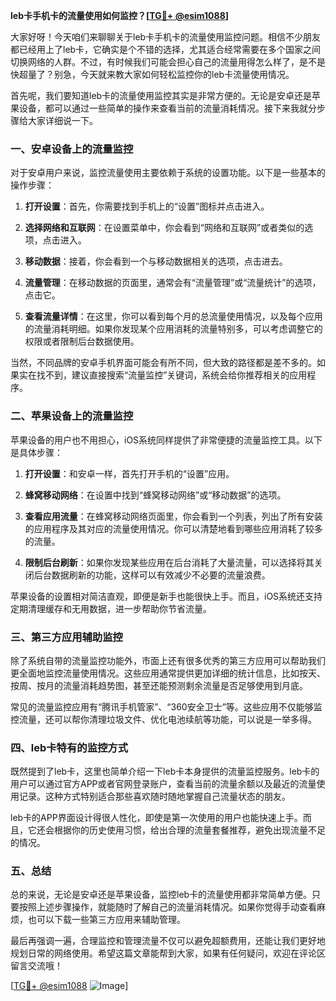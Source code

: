 **leb卡手机卡的流量使用如何监控？[[TG💪+ @esim1088](https://t.me/s/esim1088)]**

大家好呀！今天咱们来聊聊关于leb卡手机卡的流量使用监控问题。相信不少朋友都已经用上了leb卡，它确实是个不错的选择，尤其适合经常需要在多个国家之间切换网络的人群。不过，有时候我们可能会担心自己的流量用得怎么样了，是不是快超量了？别急，今天就来教大家如何轻松监控你的leb卡流量使用情况。

首先呢，我们要知道leb卡的流量使用监控其实是非常方便的。无论是安卓还是苹果设备，都可以通过一些简单的操作来查看当前的流量消耗情况。接下来我就分步骤给大家详细说一下。

### 一、安卓设备上的流量监控

对于安卓用户来说，监控流量使用主要依赖于系统的设置功能。以下是一些基本的操作步骤：

1. **打开设置**：首先，你需要找到手机上的“设置”图标并点击进入。
   
2. **选择网络和互联网**：在设置菜单中，你会看到“网络和互联网”或者类似的选项，点击进入。

3. **移动数据**：接着，你会看到一个与移动数据相关的选项，点击进去。

4. **流量管理**：在移动数据的页面里，通常会有“流量管理”或“流量统计”的选项，点击它。

5. **查看流量详情**：在这里，你可以看到每个月的总流量使用情况，以及每个应用的流量消耗明细。如果你发现某个应用消耗的流量特别多，可以考虑调整它的权限或者限制后台数据使用。

当然，不同品牌的安卓手机界面可能会有所不同，但大致的路径都是差不多的。如果实在找不到，建议直接搜索“流量监控”关键词，系统会给你推荐相关的应用程序。

### 二、苹果设备上的流量监控

苹果设备的用户也不用担心，iOS系统同样提供了非常便捷的流量监控工具。以下是具体步骤：

1. **打开设置**：和安卓一样，首先打开手机的“设置”应用。

2. **蜂窝移动网络**：在设置中找到“蜂窝移动网络”或“移动数据”的选项。

3. **查看应用流量**：在蜂窝移动网络页面里，你会看到一个列表，列出了所有安装的应用程序及其对应的流量使用情况。你可以清楚地看到哪些应用消耗了较多的流量。

4. **限制后台刷新**：如果你发现某些应用在后台消耗了大量流量，可以选择将其关闭后台数据刷新的功能，这样可以有效减少不必要的流量浪费。

苹果设备的设置相对简洁直观，即便是新手也能很快上手。而且，iOS系统还支持定期清理缓存和无用数据，进一步帮助你节省流量。

### 三、第三方应用辅助监控

除了系统自带的流量监控功能外，市面上还有很多优秀的第三方应用可以帮助我们更全面地监控流量使用情况。这些应用通常提供更加详细的统计信息，比如按天、按周、按月的流量消耗趋势图，甚至还能预测剩余流量是否足够使用到月底。

常见的流量监控应用有“腾讯手机管家”、“360安全卫士”等。这些应用不仅能够监控流量，还可以帮你清理垃圾文件、优化电池续航等功能，可以说是一举多得。

### 四、leb卡特有的监控方式

既然提到了leb卡，这里也简单介绍一下leb卡本身提供的流量监控服务。leb卡的用户可以通过官方APP或者官网登录账户，查看当前的流量余额以及最近的流量使用记录。这种方式特别适合那些喜欢随时随地掌握自己流量状态的朋友。

leb卡的APP界面设计得很人性化，即使是第一次使用的用户也能快速上手。而且，它还会根据你的历史使用习惯，给出合理的流量套餐推荐，避免出现流量不足的情况。

### 五、总结

总的来说，无论是安卓还是苹果设备，监控leb卡的流量使用都非常简单方便。只要按照上述步骤操作，就能随时了解自己的流量消耗情况。如果你觉得手动查看麻烦，也可以下载一些第三方应用来辅助管理。

最后再强调一遍，合理监控和管理流量不仅可以避免超额费用，还能让我们更好地规划日常的网络使用。希望这篇文章能帮到大家，如果有任何疑问，欢迎在评论区留言交流哦！

[[TG💪+ @esim1088](https://t.me/s/esim1088) ![Image](https://i.postimg.cc/4NQfJmqS/Snipaste-2025-05-13-00-14-12.png)]